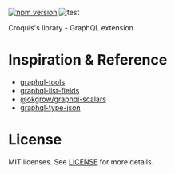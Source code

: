 [![npm version](https://badge.fury.io/js/%40croquiscom%2Fcrary-graphql.svg)](https://badge.fury.io/js/%40croquiscom%2Fcrary-graphql)
![test](https://github.com/croquiscom/crary-node/workflows/test/badge.svg)

Croquis's library - GraphQL extension

# Inspiration & Reference

* [graphql-tools](https://github.com/ardatan/graphql-tools)
* [graphql-list-fields](https://github.com/jakepusateri/graphql-list-fields)
* [@okgrow/graphql-scalars](https://github.com/okgrow/graphql-scalars)
* [graphql-type-json](https://github.com/taion/graphql-type-json)

# License

MIT licenses. See [LICENSE](https://github.com/croquiscom/graphql-scalar-types/blob/master/LICENSE) for more details.
